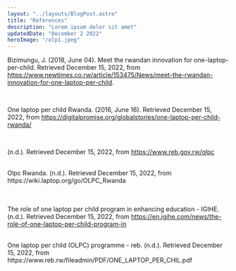 ```yaml
---
layout: "../layouts/BlogPost.astro"
title: "References"
description: "Lorem ipsum dolor sit amet"
updatedDate: "December 2 2022"
heroImage: "/olp1.jpeg"
---
```


Bizimungu, J. (2018, June 04). Meet the rwandan innovation for one-laptop-per-child. Retrieved December 15, 2022, from https://www.newtimes.co.rw/article/153475/News/meet-the-rwandan-innovation-for-one-laptop-per-child.

<br/>

One laptop per child Rwanda. (2016, June 16). Retrieved December 15, 2022, from https://digitalpromise.org/globalstories/one-laptop-per-child-rwanda/

<br/>

(n.d.). Retrieved December 15, 2022, from https://www.reb.gov.rw/olpc

<br/>
Olpc Rwanda. (n.d.). Retrieved December 15, 2022, from https://wiki.laptop.org/go/OLPC_Rwanda

<br/> <br/>
The role of one laptop per child program in enhancing education - IGIHE. (n.d.). Retrieved December 15, 2022, from https://en.igihe.com/news/the-role-of-one-laptop-per-child-program-in

<br/>
One laptop per child (OLPC) programme - reb. (n.d.). Retrieved December 15, 2022, from https://www.reb.rw/fileadmin/PDF/ONE_LAPTOP_PER_CHIL.pdf
